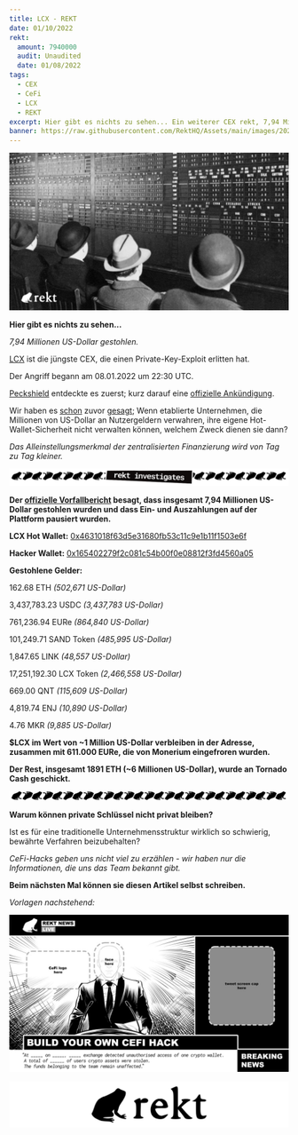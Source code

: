 ```yaml
---
title: LCX - REKT
date: 01/10/2022
rekt:
  amount: 7940000
  audit: Unaudited
  date: 01/08/2022
tags:
  - CEX
  - CeFi
  - LCX
  - REKT
excerpt: Hier gibt es nichts zu sehen... Ein weiterer CEX rekt, 7,94 Millionen US-Dollar gestohlen. Das Alleinstellungsmerkmal der zentralisierten Finanzierung schrumpft Tag für Tag.
banner: https://raw.githubusercontent.com/RektHQ/Assets/main/images/2022/01/lcx-header.png
---
```

![](https://raw.githubusercontent.com/RektHQ/Assets/main/images/2022/01/lcx-header.png)

**Hier gibt es nichts zu sehen...**

_7,94 Millionen US-Dollar gestohlen._

[LCX](https://www.lcx.com/) ist die jüngste CEX, die einen Private-Key-Exploit erlitten hat.

Der Angriff begann am 08.01.2022 um 22:30 UTC.

[Peckshield](https://twitter.com/peckshield/status/1479975560743129092) entdeckte es zuerst; kurz darauf eine [offizielle Ankündigung](https://twitter.com/lcx/status/1479976459766833152).

Wir haben es [schon](https://rekt.news/bitmart-rekt/) zuvor [gesagt](https://rekt.news/ascendex-rekt/); Wenn etablierte Unternehmen, die Millionen von US-Dollar an Nutzergeldern verwahren, ihre eigene Hot-Wallet-Sicherheit nicht verwalten können, welchem Zweck dienen sie dann?

_Das Alleinstellungsmerkmal der zentralisierten Finanzierung wird von Tag zu Tag kleiner._

![](https://raw.githubusercontent.com/RektHQ/Assets/main/images/2021/09/rekt-investigates-linebreak.png)

**Der [offizielle Vorfallbericht](https://www.lcx.com/hot-wallet-incident-report/) besagt, dass insgesamt 7,94 Millionen US-Dollar gestohlen wurden und dass Ein- und Auszahlungen auf der Plattform pausiert wurden.**

**LCX Hot Wallet:** [0x4631018f63d5e31680fb53c11c9e1b11f1503e6f](https://etherscan.io/address/0x4631018f63d5e31680fb53c11c9e1b11f1503e6f)

**Hacker Wallet:** [0x165402279f2c081c54b00f0e08812f3fd4560a05](https://etherscan.io/address/0x165402279f2c081c54b00f0e08812f3fd4560a05)

**Gestohlene Gelder:**

162.68 ETH _(502,671 US-Dollar)_

3,437,783.23 USDC _(3,437,783 US-Dollar)_

761,236.94 EURe _(864,840 US-Dollar)_

101,249.71 SAND Token _(485,995 US-Dollar)_

1,847.65 LINK _(48,557 US-Dollar)_

17,251,192.30 LCX Token _(2,466,558 US-Dollar)_

669.00 QNT _(115,609 US-Dollar)_

4,819.74 ENJ _(10,890 US-Dollar)_

4.76 MKR _(9,885 US-Dollar)_

**$LCX im Wert von ~1 Million US-Dollar verbleiben in der Adresse, zusammen mit 611.000 EURe, die von Monerium eingefroren wurden.**

**Der Rest, insgesamt 1891 ETH (~6 Millionen US-Dollar), wurde an Tornado Cash geschickt.**

![](https://raw.githubusercontent.com/RektHQ/Assets/main/images/2021/03/rekt-linebreak.png)

**Warum können private Schlüssel nicht privat bleiben?**

Ist es für eine traditionelle Unternehmensstruktur wirklich so schwierig, bewährte Verfahren beizubehalten?

_CeFi-Hacks geben uns nicht viel zu erzählen - wir haben nur die Informationen, die uns das Team bekannt gibt._

**Beim nächsten Mal können sie diesen Artikel selbst schreiben.**

_Vorlagen nachstehend:_

![](https://raw.githubusercontent.com/RektHQ/Assets/main/images/2022/01/lcx-comic.png)

![](https://raw.githubusercontent.com/RektHQ/Assets/main/images/2021/08/rekt-outline-conc.png)

